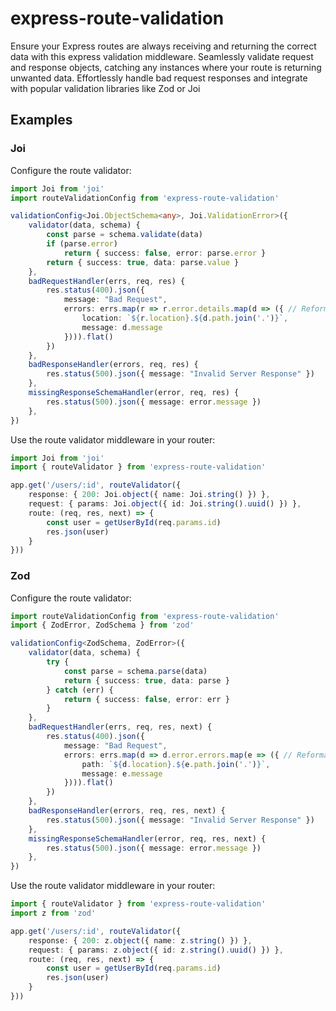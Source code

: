 # express-route-validation

Ensure your Express routes are always receiving and returning the correct data with this express validation middleware. Seamlessly validate request and response objects, catching any instances where your route is returning unwanted data. Effortlessly handle bad request responses and integrate with popular validation libraries like Zod or Joi

## Examples

### Joi

Configure the route validator:
```ts
import Joi from 'joi'
import routeValidationConfig from 'express-route-validation'

validationConfig<Joi.ObjectSchema<any>, Joi.ValidationError>({
    validator(data, schema) {
        const parse = schema.validate(data)
        if (parse.error)
            return { success: false, error: parse.error }
        return { success: true, data: parse.value }
    },
    badRequestHandler(errs, req, res) {
        res.status(400).json({
            message: "Bad Request",
            errors: errs.map(r => r.error.details.map(d => ({ // Reformat errors to liking
                location: `${r.location}.${d.path.join('.')}`,
                message: d.message
            }))).flat()
        })
    },
    badResponseHandler(errors, req, res) {
        res.status(500).json({ message: "Invalid Server Response" })
    },
    missingResponseSchemaHandler(error, req, res) {
        res.status(500).json({ message: error.message })
    },
})
```

Use the route validator middleware in your router:
```ts
import Joi from 'joi'
import { routeValidator } from 'express-route-validation'

app.get('/users/:id', routeValidator({
    response: { 200: Joi.object({ name: Joi.string() }) },
    request: { params: Joi.object({ id: Joi.string().uuid() }) },
    route: (req, res, next) => {
        const user = getUserById(req.params.id)
        res.json(user)
    }
}))
```

### Zod
Configure the route validator:
```ts
import routeValidationConfig from 'express-route-validation'
import { ZodError, ZodSchema } from 'zod'

validationConfig<ZodSchema, ZodError>({
    validator(data, schema) {
        try {
            const parse = schema.parse(data)
            return { success: true, data: parse }
        } catch (err) {
            return { success: false, error: err }
        }
    },
    badRequestHandler(errs, req, res, next) {
        res.status(400).json({
            message: "Bad Request",
            errors: errs.map(d => d.error.errors.map(e => ({ // Reformat errors to liking
                path: `${d.location}.${e.path.join('.')}`,
                message: e.message
            }))).flat()
        })
    },
    badResponseHandler(errors, req, res, next) {
        res.status(500).json({ message: "Invalid Server Response" })
    },
    missingResponseSchemaHandler(error, req, res, next) {
        res.status(500).json({ message: error.message })
    },
})
```

Use the route validator middleware in your router:
```ts
import { routeValidator } from 'express-route-validation'
import z from 'zod'

app.get('/users/:id', routeValidator({
    response: { 200: z.object({ name: z.string() }) },
    request: { params: z.object({ id: z.string().uuid() }) },
    route: (req, res, next) => {
        const user = getUserById(req.params.id)
        res.json(user)
    }
}))
```